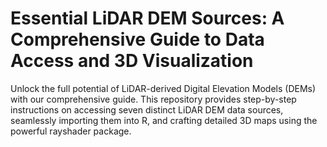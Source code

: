 # Essential LiDAR DEM Sources: A Comprehensive Guide to Data Access and 3D Visualization

Unlock the full potential of LiDAR-derived Digital Elevation Models (DEMs) with our comprehensive guide. This repository provides step-by-step instructions on accessing seven distinct LiDAR DEM data sources, seamlessly importing them into R, and crafting detailed 3D maps using the powerful rayshader package.
